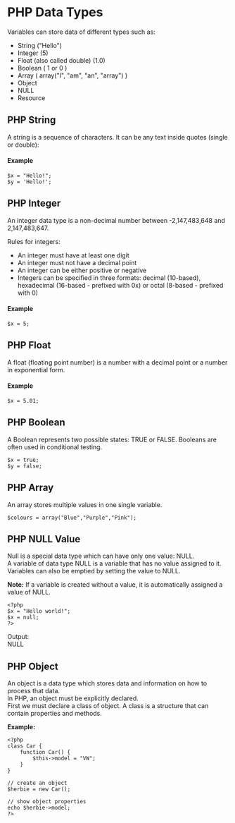 # PHP Data Types

Variables can store data of different types such as:
* String ("Hello")
* Integer (5)
* Float (also called double) (1.0)
* Boolean ( 1 or 0 )
* Array ( array("I", "am", "an", "array") )
* Object
* NULL
* Resource

## PHP String

A string is a sequence of characters. It can be any text inside quotes (single or double):

#### Example
```
$x = "Hello!";
$y = 'Hello!';
```

## PHP Integer

An integer data type is a non-decimal number between -2,147,483,648 and 2,147,483,647.

Rules for integers:

* An integer must have at least one digit
* An integer must not have a decimal point
* An integer can be either positive or negative
* Integers can be specified in three formats: decimal (10-based), hexadecimal (16-based - prefixed with 0x) or octal (8-based - prefixed with 0)

#### Example
`$x = 5;`


## PHP Float

A float (floating point number) is a number with a decimal point or a number in exponential form.

#### Example
`$x = 5.01;`

## PHP Boolean

A Boolean represents two possible states: TRUE or FALSE. Booleans are often used in conditional testing.

```
$x = true;
$y = false;
```

## PHP Array

An array stores multiple values in one single variable.  

`$colours = array("Blue","Purple","Pink");`


## PHP NULL Value

Null is a special data type which can have only one value: NULL.  
A variable of data type NULL is a variable that has no value assigned to it.  
Variables can also be emptied by setting the value to NULL.  

**Note:** If a variable is created without a value, it is automatically assigned a value of NULL.  

```
<?php
$x = "Hello world!";
$x = null;
?>
```

Output:  
NULL


## PHP Object

An object is a data type which stores data and information on how to process that data.  
In PHP, an object must be explicitly declared.  
First we must declare a class of object. A class is a structure that can contain properties and methods.

**Example:**
```
<?php
class Car {
    function Car() {
        $this->model = "VW";
    }
}

// create an object
$herbie = new Car();

// show object properties
echo $herbie->model;
?>
```
